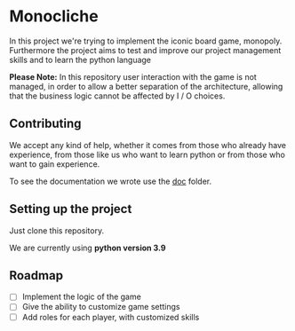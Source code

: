 # Monocliche
In this project we're trying to implement the iconic board game, monopoly.
Furthermore the project aims to test and improve our project management skills and to learn the python language

**Please Note:**
In this repository user interaction with the game is not managed, in order to allow a better separation of the architecture, allowing that the business logic cannot be affected by I / O choices.

## Contributing
We accept any kind of help, whether it comes from those who already have experience, from those like us who want to learn python or from those who want to gain experience.

To see the documentation we wrote use the [doc](./doc/) folder.

## Setting up the project
Just clone this repository.

We are currently using **python version 3.9**

## Roadmap
* [ ] Implement the logic of the game
* [ ] Give the ability to customize game settings
* [ ] Add roles for each player, with customized skills